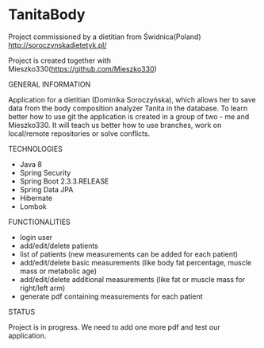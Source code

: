 # TanitaBody
Project commissioned by a dietitian from Świdnica(Poland) http://soroczynskadietetyk.pl/

Project is created together with Mieszko330(https://github.com/Mieszko330)

GENERAL INFORMATION

Application for a dietitian (Dominika Soroczyńska), which allows her to save data from the body composition analyzer Tanita in the database. 
To learn better how to use git the application is created in a group of two - me and Mieszko330. It will teach us better how to use branches, work on local/remote repositories or solve conflicts. 

TECHNOLOGIES 

* Java 8
* Spring Security
* Spring Boot 2.3.3.RELEASE
* Spring Data JPA
* Hibernate
* Lombok


FUNCTIONALITIES

* login user
* add/edit/delete patients
* list of patients (new measurements can be added for each patient)
* add/edit/delete basic measurements (like body fat percentage, muscle mass or metabolic age)
* add/edit/delete additional measurements (like fat or muscle mass for right/left arm)
* generate pdf containing measurements for each patient 

STATUS

Project is in progress. We need to add one more pdf and test our application.
